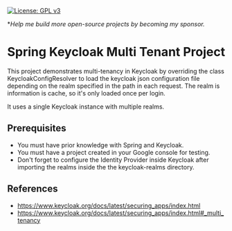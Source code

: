 [![License: GPL v3](https://img.shields.io/badge/License-GPLv3-blue.svg)](https://www.gnu.org/licenses/gpl-3.0)

**Help me build more open-source projects by becoming my sponsor.*

# Spring Keycloak Multi Tenant Project

This project demonstrates multi-tenancy in Keycloak by overriding the class KeycloakConfigResolver to load the keycloak json configuration file depending on the realm specified in the path in each request. The realm is information is cache, so it's only loaded once per login.

It uses a single Keycloak instance with multiple realms.

## Prerequisites

- You must have prior knowledge with Spring and Keycloak.
- You must have a project created in your Google console for testing.
- Don't forget to configure the Identity Provider inside Keycloak after importing the realms inside the the keycloak-realms directory.

## References

- https://www.keycloak.org/docs/latest/securing_apps/index.html
- https://www.keycloak.org/docs/latest/securing_apps/index.html#_multi_tenancy